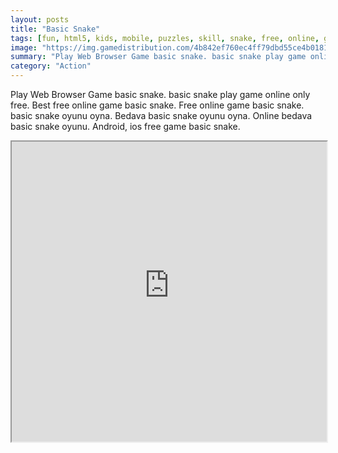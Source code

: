 ```yaml
---
layout: posts
title: "Basic Snake"
tags: [fun, html5, kids, mobile, puzzles, skill, snake, free, online, games, oyna, game, free, games, play, play, games]
image: "https://img.gamedistribution.com/4b842ef760ec4ff79dbd55ce4b01812b-512x384.jpeg"
summary: "Play Web Browser Game basic snake. basic snake play game online only free. Best free online game basic snake. Free online game basic snake. basic snake oyunu oyna. Bedava basic snake oyunu oyna. Online bedava basic snake oyunu. Android, ios free game basic snake."
category: "Action"
---
```


Play Web Browser Game basic snake. basic snake play game online only free. Best free online game basic snake. Free online game basic snake. basic snake oyunu oyna. Bedava basic snake oyunu oyna. Online bedava basic snake oyunu. Android, ios free game basic snake.

<iframe width="100%" height="480px;" src="https://html5.gamedistribution.com/4b842ef760ec4ff79dbd55ce4b01812b/"></iframe>
